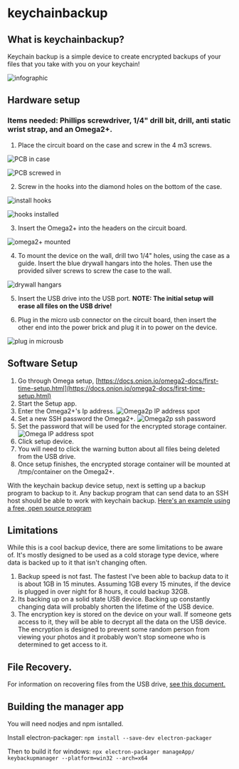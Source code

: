
# keychainbackup

## What is keychainbackup?

Keychain backup is a simple device to create encrypted backups of your files that you take with you on your keychain!

![infographic](pictures/infographic.png)

## Hardware setup

### Items needed: Phillips screwdriver, 1/4" drill bit, drill, anti static wrist strap, and an Omega2+.
 1. Place the circuit board on the case and screw in the 4 m3 screws.

 ![PCB in case](pictures/pcb_placed_in_case.jpg)

 ![PCB screwed in](pictures/pcb_screwed_in.jpg)

 2. Screw in the hooks into the diamond holes on the bottom of the case.

 ![install hooks](pictures/install_hooks.jpg)

 ![hooks installed](pictures/hooks_installed.jpg)

 3. Insert the Omega2+ into the headers on the circuit board.

 ![omega2+ mounted](pictures/omega_mounted.jpg)
 
 4. To mount the device on the wall, drill two 1/4" holes, using the case as a guide. Insert the blue drywall hangars into the holes. Then use the provided silver screws to screw the case to the wall.

 ![drywall hangars](pictures/drywall_mounting.jpg)
 
 5. Insert the USB drive into the USB port. <b>NOTE: The initial setup will erase all files on the USB drive!</b>
 
 6. Plug in the micro usb connector on the circuit board, then insert the other end into the power brick and plug it in to power on the device.

 ![plug in microusb](pictures/plug_in_power.jpg)


## Software Setup

 1. Go through Omega setup, [https://docs.onion.io/omega2-docs/first-time-setup.html](https://docs.onion.io/omega2-docs/first-time-setup.html)
 2. Start the Setup app.
 3. Enter the Omega2+'s Ip address.
 ![Omega2p IP address spot](pictures/omega2p_ipaddress.png)
 4. Set a new SSH password the Omega2+.
 ![Omega2p ssh password](pictures/omega2p_ssh_password.png)
 6. Set the password that will be used for the encrypted storage container.
 ![Omega IP address spot](pictures/omega2p_encryptedpassword.png)
 8. Click setup device.
 9. You will need to click the warning button about all files being deleted from the USB drive.
 10. Once setup finishes, the encrypted storage container will be mounted at /tmp/container on the Omega2+.

With the keychain backup device setup, next is setting up a backup program to backup to it. Any backup program that can send data to an SSH host should be able to work with keychain backup. [Here's an example using a free, open source program](docs/SettingUpBackups.md)

## Limitations

While this is a cool backup device, there are some limitations to be aware of. It's mostly designed to be used as a cold storage type device, where data is backed up to it that isn't changing often.

1. Backup speed is not fast. The fastest I've been able to backup data to it is about 1GB in 15 minutes. Assuming 1GB every 15 minutes, if the device is plugged in over night for 8 hours, it could backup 32GB.
2. Its backing up on a solid state USB device. Backing up constantly changing data will probably shorten the lifetime of the USB device.
3. The encryption key is stored on the device on your wall. If someone gets access to it, they will be able to decrypt all the data on the USB device. The encryption is designed to prevent some random person from viewing your photos and it probably won't stop someone who is determined to get access to it.

## File Recovery.

For information on recovering files from the USB drive, [see this document.](docs/RecoveringFiles.md)

## Building the manager app

You will need nodjes and npm isntalled.

Install electron-packager: ```npm install --save-dev electron-packager```

Then to build it for windows: ```npx electron-packager manageApp/ keybackupmanager --platform=win32 --arch=x64```
